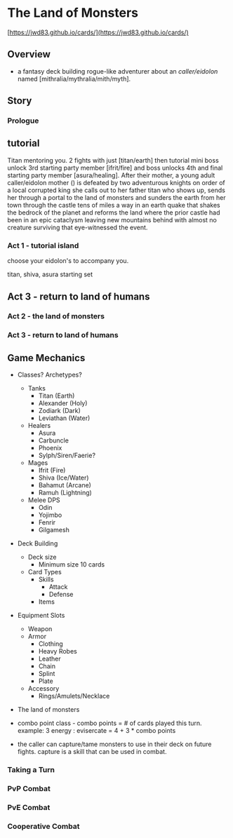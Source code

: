 # The Land of Monsters

[https://jwd83.github.io/cards/](https://jwd83.github.io/cards/)

## Overview

* a fantasy deck building rogue-like adventurer about an *caller/eidolon* named [mithralia/mythralia/mith/myth].

## Story

### Prologue

## tutorial 
Titan mentoring you. 2 fights with just [titan/earth] then  tutorial mini boss unlock 3rd starting party member [ifrit/fire] and boss unlocks 4th and final starting party member [asura/healing].
After their mother, a young adult caller/eidolon mother () is defeated by two adventurous knights on order of a local corrupted king she calls out to her father titan who shows up, sends her through a portal to the land of monsters and sunders the earth from her town through the castle tens of miles a way in an earth quake that shakes the bedrock of the planet and reforms the land where the prior castle had been in an epic cataclysm leaving new mountains behind with almost no creature surviving that eye-witnessed the event.

### Act 1 - tutorial island

choose your eidolon's to accompany you.

titan, shiva, asura starting set



## Act 3 - return to land of humans

### Act 2 - the land of monsters

### Act 3 - return to land of humans

## Game Mechanics

* Classes? Archetypes?
  * Tanks
    * Titan (Earth)
    * Alexander (Holy)
    * Zodiark (Dark)
    * Leviathan (Water)
  * Healers
    * Asura
    * Carbuncle
    * Phoenix
    * Sylph/Siren/Faerie?
  * Mages
    * Ifrit (Fire)
    * Shiva (Ice/Water)
    * Bahamut (Arcane)
    * Ramuh (Lightning)
  * Melee DPS
    * Odin
    * Yojimbo
    * Fenrir
    * Gilgamesh

* Deck Building
  * Deck size
    * Minimum size 10 cards
  * Card Types
    * Skills
      * Attack
      * Defense
    * Items
   
* Equipment Slots
  * Weapon
  * Armor
    * Clothing
    * Heavy Robes
    * Leather
    * Chain
    * Splint
    * Plate
  * Accessory
    * Rings/Amulets/Necklace

* The land of monsters

* combo point class - combo points = # of cards played this turn. example: 3 energy : evisercate = 4 + 3 * combo points

* the caller can capture/tame monsters to use in their deck on future fights. capture is a skill that can be used in combat.

### Taking a Turn

### PvP Combat

### PvE Combat

### Cooperative Combat
